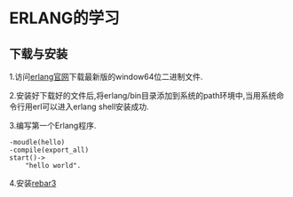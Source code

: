 # ERLANG的学习 #

## 下载与安装 ##

1.访问[erlang官网](www.erlang.org)下载最新版的window64位二进制文件.

2.安装好下载好的文件后,将erlang/bin目录添加到系统的path环境中,当用系统命令行用erl可以进入erlang shell安装成功.

3.编写第一个Erlang程序.

``` 
-moudle(hello)
-compile(export_all)
start()->
    "hello world".
```

4.安装[rebar3]()


